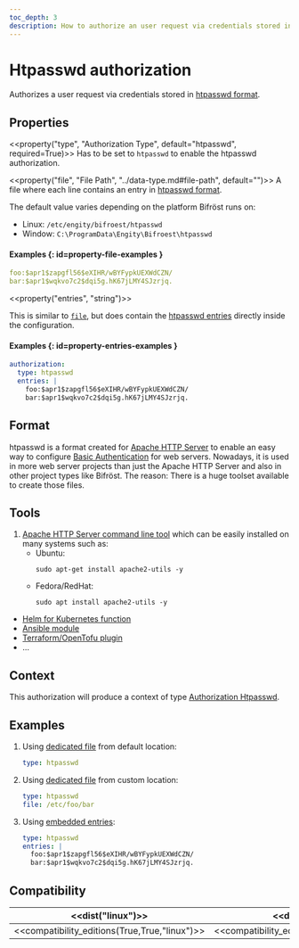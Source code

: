 ```yaml
---
toc_depth: 3
description: How to authorize an user request via credentials stored in htpasswd format with Bifröst.
---
```


# Htpasswd authorization

Authorizes a user request via credentials stored in [htpasswd format](#format).

## Properties

<<property("type", "Authorization Type", default="htpasswd", required=True)>>
Has to be set to `htpasswd` to enable the htpasswd authorization.

<<property("file", "File Path", "../data-type.md#file-path", default="<os specific>")>>
A file where each line contains an entry in [htpasswd format](#format).

The default value varies depending on the platform Bifröst runs on:

* Linux: `/etc/engity/bifroest/htpasswd`
* Window: `C:\ProgramData\Engity\Bifroest\htpasswd`

#### Examples {: id=property-file-examples }
```{.yaml title="/etc/engity/bifroest/htpasswd"}
foo:$apr1$zapgfl56$eXIHR/wBYFypkUEXWdCZN/
bar:$apr1$wqkvo7c2$dqi5g.hK67jLMY4SJzrjq.
```

<<property("entries", "string")>>

This is similar to [`file`](#property-file), but does contain the [htpasswd entries](#format) directly inside the configuration.

#### Examples {: id=property-entries-examples }
```yaml
authorization:
  type: htpasswd
  entries: |
    foo:$apr1$zapgfl56$eXIHR/wBYFypkUEXWdCZN/
    bar:$apr1$wqkvo7c2$dqi5g.hK67jLMY4SJzrjq.
```

## Format

htpasswd is a format created for [Apache HTTP Server](https://httpd.apache.org/) to enable an easy way to configure [Basic Authentication](https://en.wikipedia.org/wiki/Basic_access_authentication) for web servers. Nowadays, it is used in more web server projects than just the Apache HTTP Server and also in other project types like Bifröst. The reason: There is a huge toolset available to create those files.

## Tools

1. [Apache HTTP Server command line tool](https://httpd.apache.org/docs/2.4/programs/htpasswd.html) which can be easily installed on many systems such as:
    * Ubuntu:
      ```shell
      sudo apt-get install apache2-utils -y
      ```
    * Fedora/RedHat:
      ```shell
      sudo apt install apache2-utils -y
      ```
* [Helm for Kubernetes function](https://helm.sh/docs/chart_template_guide/function_list/#htpasswd)
* [Ansible module](https://docs.ansible.com/ansible/latest/collections/community/general/htpasswd_module.html)
* [Terraform/OpenTofu plugin](https://registry.terraform.io/providers/loafoe/htpasswd/latest/docs/resources/password)
* ...

## Context

This authorization will produce a context of type [Authorization Htpasswd](../context/authorization.md#htpasswd).

## Examples

1. Using [dedicated file](#property-file) from default location:
   ```yaml
   type: htpasswd
   ```
2. Using [dedicated file](#property-file) from custom location:
   ```yaml
   type: htpasswd
   file: /etc/foo/bar
   ```
3. Using [embedded entries](#property-entries):
   ```yaml
   type: htpasswd
   entries: |
     foo:$apr1$zapgfl56$eXIHR/wBYFypkUEXWdCZN/
     bar:$apr1$wqkvo7c2$dqi5g.hK67jLMY4SJzrjq.
   ```

## Compatibility

| <<dist("linux")>> | <<dist("windows")>> |
| - | - |
| <<compatibility_editions(True,True,"linux")>> | <<compatibility_editions(True,None,"windows")>> |
